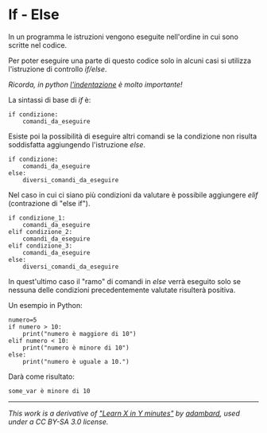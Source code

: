 # If - Else

In un programma le istruzioni vengono eseguite nell'ordine in cui sono scritte nel codice. 

Per poter eseguire una parte di questo codice solo in alcuni casi si utilizza l'istruzione di controllo  _if/else_.

_Ricorda, in python [l'indentazione](Indentation.md) è molto importante!_

La sintassi di base di _if_ è:

	if condizione:                                         
	    comandi_da_eseguire

Esiste poi la possibilità di eseguire altri comandi se la condizione non risulta soddisfatta aggiungendo l'istruzione _else_.

	if condizione:                                         
	    comandi_da_eseguire
    else:
        diversi_comandi_da_eseguire


Nel caso in cui ci siano più condizioni da valutare è possibile aggiungere _elif_ (contrazione di "else if").

	if condizione_1:                                         
	    comandi_da_eseguire
	elif condizione_2:                                         
	    comandi_da_eseguire
	elif condizione_3:                                         
	    comandi_da_eseguire
    else:
        diversi_comandi_da_eseguire

In quest'ultimo caso il "ramo" di comandi in _else_ verrà eseguito solo se nessuna delle condizioni precedentemente valutate risulterà positiva.


Un esempio in Python:

    numero=5                                         
    if numero > 10:
        print("numero è maggiore di 10")
    elif numero < 10:
        print("numero è minore di 10")
    else:
        print("numero è uguale a 10.")
    
Darà come risultato:

    some_var è minore di 10                                



---

_This work is a derivative of ["Learn X in Y minutes"](https://github.com/adambard/learnxinyminutes-docs) by [adambard](https://github.com/adambard), used under a CC BY-SA 3.0 license._